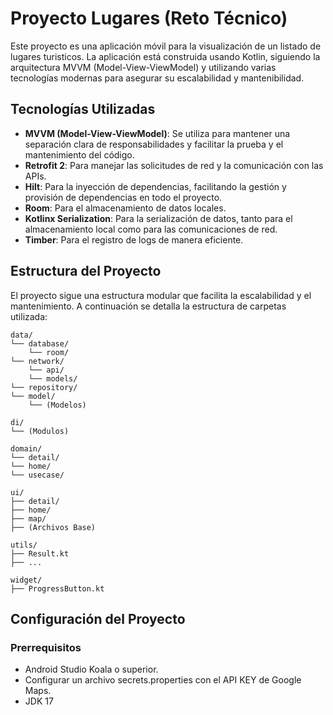 # Proyecto Lugares (Reto Técnico)

Este proyecto es una aplicación móvil para la visualización de un listado de lugares turisticos. La aplicación está construida usando Kotlin, siguiendo la arquitectura MVVM (Model-View-ViewModel) y utilizando varias tecnologías modernas para asegurar su escalabilidad y mantenibilidad.

## Tecnologías Utilizadas

- **MVVM (Model-View-ViewModel)**: Se utiliza para mantener una separación clara de responsabilidades y facilitar la prueba y el mantenimiento del código.
- **Retrofit 2**: Para manejar las solicitudes de red y la comunicación con las APIs.
- **Hilt**: Para la inyección de dependencias, facilitando la gestión y provisión de dependencias en todo el proyecto.
- **Room**: Para el almacenamiento de datos locales.
- **Kotlinx Serialization**: Para la serialización de datos, tanto para el almacenamiento local como para las comunicaciones de red.
- **Timber**: Para el registro de logs de manera eficiente.

## Estructura del Proyecto

El proyecto sigue una estructura modular que facilita la escalabilidad y el mantenimiento. A continuación se detalla la estructura de carpetas utilizada:

```plaintext
data/
└── database/
    └── room/
└── network/
    └── api/
    └── models/
└── repository/
└── model/
    └── (Modelos)

di/
└── (Modulos)

domain/
└── detail/
└── home/
└── usecase/

ui/
├── detail/
├── home/
├── map/
├── (Archivos Base)

utils/
├── Result.kt
├── ...

widget/
├── ProgressButton.kt
```

## Configuración del Proyecto

### Prerrequisitos

- Android Studio Koala o superior.
- Configurar un archivo secrets.properties con el API KEY de Google Maps.
- JDK 17
